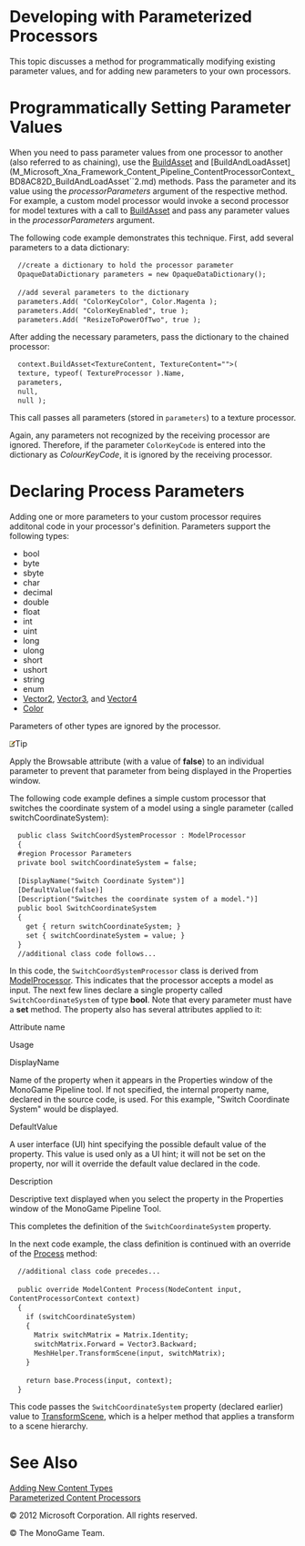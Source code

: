 ﻿

# Developing with Parameterized Processors

This topic discusses a method for programmatically modifying existing parameter values, and for adding new parameters to your own processors.

# Programmatically Setting Parameter Values

When you need to pass parameter values from one processor to another (also referred to as chaining), use the [BuildAsset](M_Microsoft_Xna_Framework_Content_Pipeline_ContentProcessorContext_0B7E922C_BuildAsset``2.md) and [BuildAndLoadAsset](M_Microsoft_Xna_Framework_Content_Pipeline_ContentProcessorContext_BD8AC82D_BuildAndLoadAsset``2.md) methods. Pass the parameter and its value using the _processorParameters_ argument of the respective method. For example, a custom model processor would invoke a second processor for model textures with a call to [BuildAsset](M_Microsoft_Xna_Framework_Content_Pipeline_ContentProcessorContext_0B7E922C_BuildAsset``2.md) and pass any parameter values in the _processorParameters_ argument.

The following code example demonstrates this technique. First, add several parameters to a data dictionary:

      //create a dictionary to hold the processor parameter
      OpaqueDataDictionary parameters = new OpaqueDataDictionary();

      //add several parameters to the dictionary
      parameters.Add( "ColorKeyColor", Color.Magenta );
      parameters.Add( "ColorKeyEnabled", true );
      parameters.Add( "ResizeToPowerOfTwo", true );
    

After adding the necessary parameters, pass the dictionary to the chained processor:

      context.BuildAsset<TextureContent, TextureContent="">(
      texture, typeof( TextureProcessor ).Name,
      parameters,
      null,
      null );
    

This call passes all parameters (stored in `parameters`) to a texture processor.

Again, any parameters not recognized by the receiving processor are ignored. Therefore, if the parameter `ColorKeyCode` is entered into the dictionary as _ColourKeyCode_, it is ignored by the receiving processor.

# Declaring Process Parameters

Adding one or more parameters to your custom processor requires additonal code in your processor's definition. Parameters support the following types:

*   bool
*   byte
*   sbyte
*   char
*   decimal
*   double
*   float
*   int
*   uint
*   long
*   ulong
*   short
*   ushort
*   string
*   enum
*   [Vector2](T_Microsoft_Xna_Framework_Vector2.md), [Vector3](T_Microsoft_Xna_Framework_Vector3.md), and [Vector4](T_Microsoft_Xna_Framework_Vector4.md)
*   [Color](T_MXF_Color.md)

Parameters of other types are ignored by the processor.

![](note.gif)Tip

Apply the Browsable attribute (with a value of **false**) to an individual parameter to prevent that parameter from being displayed in the Properties window.

The following code example defines a simple custom processor that switches the coordinate system of a model using a single parameter (called switchCoordinateSystem):

      public class SwitchCoordSystemProcessor : ModelProcessor
      {
      #region Processor Parameters
      private bool switchCoordinateSystem = false;

      [DisplayName("Switch Coordinate System")]
      [DefaultValue(false)]
      [Description("Switches the coordinate system of a model.")]
      public bool SwitchCoordinateSystem
      {
        get { return switchCoordinateSystem; }
        set { switchCoordinateSystem = value; }
      }
      //additional class code follows...
    

In this code, the `SwitchCoordSystemProcessor` class is derived from [ModelProcessor](T_Microsoft_Xna_Framework_Content_Pipeline_Processors_ModelProcessor.md). This indicates that the processor accepts a model as input. The next few lines declare a single property called `SwitchCoordinateSystem` of type **bool**. Note that every parameter must have a **set** method. The property also has several attributes applied to it:

Attribute name

Usage

DisplayName

Name of the property when it appears in the Properties window of the MonoGame Pipeline tool. If not specified, the internal property name, declared in the source code, is used. For this example, "Switch Coordinate System" would be displayed.

DefaultValue

A user interface (UI) hint specifying the possible default value of the property. This value is used only as a UI hint; it will not be set on the property, nor will it override the default value declared in the code.

Description

Descriptive text displayed when you select the property in the Properties window of the MonoGame Pipeline Tool.

This completes the definition of the `SwitchCoordinateSystem` property.

In the next code example, the class definition is continued with an override of the [Process](M_Microsoft_Xna_Framework_Content_Pipeline_Processors_ModelProcessor_07B0E38B_Process.md) method:

      //additional class code precedes...

      public override ModelContent Process(NodeContent input, ContentProcessorContext context)
      {
        if (switchCoordinateSystem)
        {
          Matrix switchMatrix = Matrix.Identity;
          switchMatrix.Forward = Vector3.Backward;
          MeshHelper.TransformScene(input, switchMatrix);
        }

        return base.Process(input, context);
      }
    

This code passes the `SwitchCoordinateSystem` property (declared earlier) value to [TransformScene](M_Microsoft_Xna_Framework_Content_Pipeline_Graphics_MeshHelper_TransformScene.md), which is a helper method that applies a transform to a scene hierarchy.

# See Also

[Adding New Content Types](CP_Content_Advanced.md)  
[Parameterized Content Processors](CP_StdParamProcs.md)  

© 2012 Microsoft Corporation. All rights reserved.

© The MonoGame Team.
